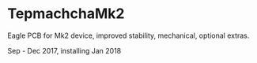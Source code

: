 # TepmachchaMk2
Eagle PCB for Mk2 device, improved stability, mechanical, optional extras.

Sep - Dec 2017, installing Jan 2018

